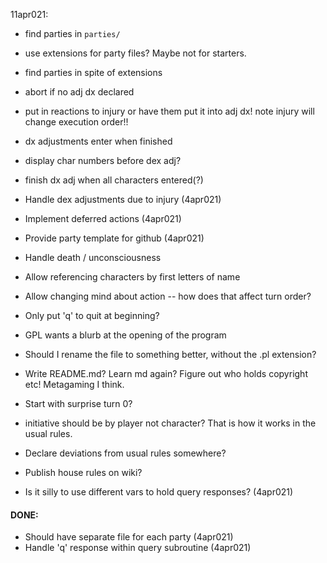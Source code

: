 11apr021:

* find parties in `parties/`
* use extensions for party files?
  Maybe not for starters.
* find parties in spite of extensions
* abort if no adj dx declared
* put in reactions to injury or have them put it into adj dx!
  note injury will change execution order!!
* dx adjustments enter when finished
* display char numbers before dex adj?
* finish dx adj when all characters entered(?)


* Handle dex adjustments due to injury (4apr021)
* Implement deferred actions (4apr021)
* Provide party template for github (4apr021)

* Handle death / unconsciousness
* Allow referencing characters by first letters of name
* Allow changing mind about action -- how does that affect turn order?

* Only put 'q' to quit at beginning?

* GPL wants a blurb at the opening of the program
* Should I rename the file to something better, without the .pl extension?

* Write README.md?
  Learn md again?
  Figure out who holds copyright etc!  Metagaming I think.
* Start with surprise turn 0?
* initiative should be by player not character?  That is how it works in the
  usual rules.
* Declare deviations from usual rules somewhere?
* Publish house rules on wiki?

* Is it silly to use different vars to hold query responses? (4apr021)

#### DONE:

* Should have separate file for each party (4apr021)
* Handle 'q' response within query subroutine (4apr021)